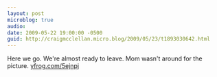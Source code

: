 ```yaml
---
layout: post
microblog: true
audio: 
date: 2009-05-22 19:00:00 -0500
guid: http://craigmcclellan.micro.blog/2009/05/23/t1893030642.html
---
```

Here we go. We're almost ready to leave. Mom wasn't around for the picture.  [yfrog.com/5ejnpj](http://yfrog.com/5ejnpj)
